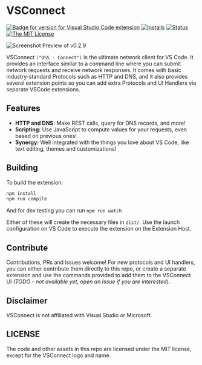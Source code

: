 # VSConnect

[![Badge for version for Visual Studio Code extension](https://vsmarketplacebadge.apphb.com/version-short/jcoc611.vsconnect.svg?color=blue&style=flat-square&logo=visual-studio-code)](https://marketplace.visualstudio.com/items?itemName=jcoc611.vsconnect) [![Installs](https://vsmarketplacebadge.apphb.com/installs-short/jcoc611.vsconnect.svg?color=blue&style=flat-square)](https://marketplace.visualstudio.com/items?itemName=jcoc611.vsconnect) [![Status](https://img.shields.io/badge/status-alpha-blue?color=blue&style=flat-square)](https://marketplace.visualstudio.com/items?itemName=jcoc611.vsconnect) [![The MIT License](https://img.shields.io/badge/license-MIT-orange.svg?color=blue&style=flat-square)](http://opensource.org/licenses/MIT)

![Screenshot Preview of v0.2.9](docs/assets/screenshot-client-v0.2.8.gif)

VSConnect `("OSS - Connect")` is the ultimate network client for VS Code. It provides an interface
similar to a command line where you can submit network requests and receive network responses. It
comes with basic industry-standard Protocols such as HTTP and DNS, and it also provides several
extension points so you can add extra Protocols and UI Handlers via separate VSCode extensions.

## Features
 - **HTTP and DNS:** Make REST calls, query for DNS records, and more!
 - **Scripting:** Use JavaScript to compute values for your requests, even based on previous ones!
 - **Synergy:** Well integrated with the things you love about VS Code, like text editing, themes and customizations!

## Building
To build the extension:
```bash
npm install
npm run compile
```

And for dev testing you can run `npm run watch`

Either of these will create the necessary files in `dist/`. Use the launch configuration on VS Code
to execute the extension on the Extension Host.

## Contribute
Contributions, PRs and issues welcome! For new protocols and UI handlers, you can either contribute
them directly to this repo, or create a separate extension and use the commands provided to add them
to the VSConnect UI *(TODO - not available yet, open an Issue if you are interested)*.

## Disclaimer
VSConnect is not affiliated with Visual Studio or Microsoft.

## LICENSE
The code and other assets in this repo are licensed under the MIT license, except for the VSConnect
logo and name.
